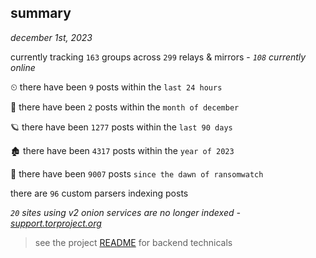 
## summary
_december 1st, 2023_

currently tracking `163` groups across `299` relays & mirrors - _`108` currently online_

⏲ there have been `9` posts within the `last 24 hours`

🦈 there have been `2` posts within the `month of december`

🪐 there have been `1277` posts within the `last 90 days`

🏚 there have been `4317` posts within the `year of 2023`

🦕 there have been `9007` posts `since the dawn of ransomwatch`

there are `96` custom parsers indexing posts

_`20` sites using v2 onion services are no longer indexed - [support.torproject.org](https://support.torproject.org/onionservices/v2-deprecation/)_

> see the project [README](https://github.com/joshhighet/ransomwatch#ransomwatch--) for backend technicals
